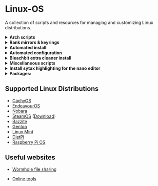 # Linux-OS

A collection of scripts and resources for managing and customizing Linux distributions.

<details>
<summary><b>Arch scripts</b></summary>

Update:
```bash
curl -fsSL https://raw.githubusercontent.com/Ven0m0/Linux-OS/main/Cachyos/Updates.sh | bash
```
Clean:
```bash
curl -fsSL https://raw.githubusercontent.com/Ven0m0/Linux-OS/main/Cachyos/Clean.sh | bash
```
Maintenance AIO:
```bash
curl -fsSL https://raw.githubusercontent.com/Ven0m0/Linux-OS/main/Cachyos/archmaint.sh | bash
```
Fetch:
```bash
curl -fsS4 https://raw.githubusercontent.com/Ven0m0/Linux-OS/refs/heads/main/Cachyos/Scripts/shell-tools/vnfetch.sh | bash
```
</details>
<details>
<summary><b>Rank mirrors & keyrings</b></summary>

```bash
curl -fsSL https://raw.githubusercontent.com/Ven0m0/Linux-OS/refs/heads/main/Cachyos/Rank.sh | bash
```

</details>
<details>
<summary><b>Automated install</b></summary>

```bash
curl -fsSL https://raw.githubusercontent.com/Ven0m0/Linux-OS/refs/heads/main/Cachyos/Scripts/Install.sh | bash
```

</details>

<details>
<summary><b>Automated configuration</b></summary>

```bash
curl -fsSL https://raw.githubusercontent.com/Ven0m0/Linux-OS/refs/heads/main/Cachyos/Scripts/AutoSetup.sh | bash
```

</details>
<details>
<summary><b>Bleachbit extra cleaner install</b></summary>

```bash
curl -fsSL https://raw.githubusercontent.com/Ven0m0/Linux-OS/refs/heads/main/Cachyos/Scripts/bleachbit.sh | bash
```

</details>
<details>
<summary><b>Miscellaneous scripts</b></summary>

```bash
curl -fsSL https://raw.githubusercontent.com/Ven0m0/Linux-OS/refs/heads/main/Cachyos/Rust/Strip-rust.sh | bash

curl -fsSL https://raw.githubusercontent.com/Ven0m0/Linux-OS/refs/heads/main/Cachyos/Debloat.sh | bash
```

</details>
<details>
<summary><b>Install sytax highlighting for the nano editor</b></summary>

https://github.com/scopatz/nanorc

```bash
curl https://raw.githubusercontent.com/scopatz/nanorc/master/install.sh | sh
```

Lite version (no overwriting existing ones)

```bash
curl -fsSL https://raw.githubusercontent.com/scopatz/nanorc/master/install.sh | sh -s -- -l
```
</details>
<details>
<summary><b>Packages:</b></summary>

* https://wiki.archlinux.org/title/Category:Lists_of_software
* [Arch PKG](https://archlinux.org/packages)
* [AUR PKG](https://aur.archlinux.org)
* [Crates.io](https://crates.io)
* [FlatHub](https://flathub.org)
* [Lure.sh](https://lure.sh)
* [Basher](https://www.basher.it/package)
* [bpkg](https://bpkg.sh)


* [x-cmd](https://www.x-cmd.com)

  <details>
  <summary><b>Install x-cmd</b></summary>

  bash:
  ```bash
  eval "$(curl https://get.x-cmd.com)"
  ```
  fish:
  ```sh
  curl https://get.x-cmd.com | sh
  chmod +x $HOME/.x-cmd.root/bin/x-cmd && ./$HOME/.x-cmd.root/bin/x-cmd fish --setup
  ```
  </details>
</details>

## Supported Linux Distributions

* [CachyOS](https://cachyos.org)
* [EndeavourOS](https://endeavouros.com)
* [Nobara](https://nobaraproject.org)
* [SteamOS](https://store.steampowered.com/steamos/buildyourown) ([Download](https://store.steampowered.com/steamos/download/?ver=steamdeck&snr=))
* [Bazzite](https://bazzite.gg)
* [Gentoo](https://www.gentoo.org)
* [Linux Mint](https://linuxmint.com/)
* [DietPi](https://dietpi.com/)
* [Raspberry Pi OS](https://www.raspberrypi.com/software)

## Useful websites

- [Wormhole file sharing](https://wormhole.app)

- [Online tools](https://tools.waytolearnx.com/en)
